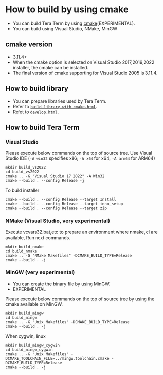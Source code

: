 ﻿# How to build by using cmake

- You can build Tera Term by using [cmake](<https://cmake.org/>)(EXPERIMENTAL).
- You can build using Visual Studio, NMake, MinGW

## cmake version

- 3.11.4+
- When the cmake option is selected on Visual Studio 2017,2019,2022 installer, the cmake can be installed.
- The final version of cmake supporting for Visual Studio 2005 is 3.11.4.

## How to build library

- You can prepare libraries used by Tera Term.
- Refer to [`build_library_with_cmake.html`](<build_library_with_cmake.html>).
- Refet to [`develop.html`](<develop.html>).

## How to build Tera Term

### Visual Studio

Please execute below commands on the top of source tree.
Use Visual Studio IDE
(`-A win32` specifies x86; `-A x64` for x64, `-A arm64` for ARM64)

    mkdir build_vs2022
    cd build_vs2022
    cmake .. -G "Visual Studio 17 2022" -A Win32
    cmake --build . --config Release -j

To build installer

    cmake --build . --config Release --target Install
    cmake --build . --config Release --target inno_setup
    cmake --build . --config Release --target zip

### NMake (Visual Studio, very experimental)

Execute vcvars32.bat,etc to prepare an environment where nmake, cl are available,
Run next commands.

    mkdir build_nmake
    cd build_nmake
    cmake .. -G "NMake Makefiles" -DCMAKE_BUILD_TYPE=Release
    cmake --build . -j

### MinGW (very experimental)

- You can create the binary file by using MinGW.
- EXPERIMENTAL

Please execute below commands on the top of source tree by using the cmake available on MinGW.

    mkdir build_mingw
    cd build_mingw
    cmake .. -G "Unix Makefiles" -DCMAKE_BUILD_TYPE=Release
    cmake --build . -j

When cygwin, linux

    mkdir build_mingw_cygwin
    cd build_mingw_cygwin
    cmake .. -G "Unix Makefiles" -DCMAKE_TOOLCHAIN_FILE=../mingw.toolchain.cmake -DCMAKE_BUILD_TYPE=Release
    cmake --build . -j
